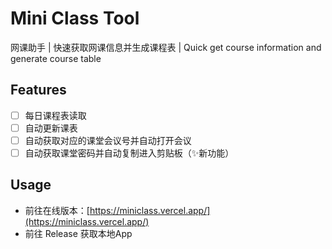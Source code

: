 # Mini Class Tool
网课助手 | 快速获取网课信息并生成课程表 | Quick get course information and generate course table

## Features

- [ ] 每日课程表读取
- [ ] 自动更新课表
- [ ] 自动获取对应的课堂会议号并自动打开会议
- [ ] 自动获取课堂密码并自动复制进入剪贴板（✨新功能）

## Usage

- 前往在线版本：[https://miniclass.vercel.app/](https://miniclass.vercel.app/)
- 前往 Release 获取本地App